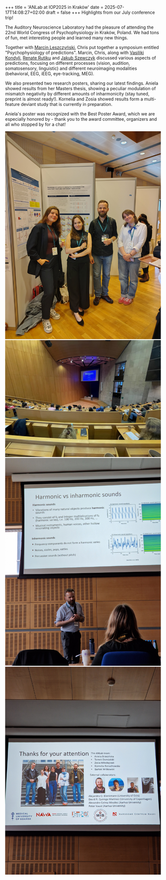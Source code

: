 +++
title = 'ANLab at IOP2025 in Kraków'
date = 2025-07-17T14:08:27+02:00
draft = false
+++
Highlights from our July conference trip!

The Auditory Neuroscience Laboratory had the pleasure of attending the 22nd World Congress of Psychophysiology in Kraków, Poland. We had tons of fun, met interesting people and learned many new things.

Together with [Marcin Leszczyński](https://scholar.google.com/citations?user=O-mtQkIAAAAJ), Chris put together a symposium entitled "Psychophysiology of predictions". Marcin, Chris, along with [Vasiliki Kondyli](https://scholar.google.com/citations?user=9L1BULkAAAAJ), [Renate Rutiku](https://scholar.google.com/citations?hl=pl&user=_NpRFdHqG7AC) and [Jakub Szewczyk](https://scholar.google.com/citations?hl=pl&user=C6Yltn8AAAAJ) discussed various aspects of predictions, focusing on different processes (vision, audition, somatosensory, linguistic) and different neuroimaging modalities (behavioral, EEG, iEEG, eye-tracking, MEG).


We also presented two research posters, sharing our latest findings. Aniela showed results from her Masters thesis, showing a peculiar modulation of mismatch negativity by different amounts of inharmonicity (stay tuned, preprint is almost ready!). Kornelia and Zosia showed results form a multi-feature deviant study that is currently in preparation.

Aniela's poster was recognized with the Best Poster Award, which we are especially honored by - thank you to the award committee, organizers and all who stopped by for a chat!

![IOP1](iop1.jpg)
![IOP2](iop2.jpg)
![IOP3](iop3.jpg)
![IOP4](iop4.jpg)